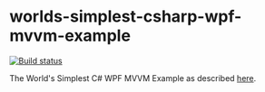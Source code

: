 worlds-simplest-csharp-wpf-mvvm-example
=======================================

[![Build status](https://ci.appveyor.com/api/projects/status/fi74dper4hv7i42n/branch/C#6.0?svg=true)](https://ci.appveyor.com/project/MarkWithall/worlds-simplest-csharp-wpf-mvvm-example/branch/C#6.0)

The World's Simplest C# WPF MVVM Example as described [here](http://www.markwithall.com/programming/2013/03/01/worlds-simplest-csharp-wpf-mvvm-example.html).

